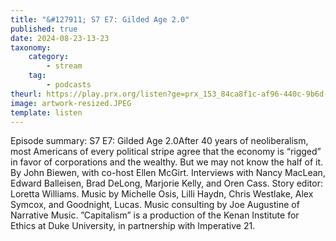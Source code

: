 ```yaml
---
title: "&#127911; S7 E7: Gilded Age 2.0"
published: true
date: 2024-08-23-13-23
taxonomy:
    category:
        - stream
    tag:
        - podcasts
theurl: https://play.prx.org/listen?ge=prx_153_84ca8f1c-af96-440c-9b6d-583233724644&uf=https%3A%2F%2Ffeeds.sceneonradio.org%2FSceneOnRadio
image: artwork-resized.JPEG
template: listen
---
```


Episode summary: S7 E7: Gilded Age 2.0After 40 years of neoliberalism, most Americans of every political stripe agree that the economy is &ldquo;rigged&rdquo; in favor of corporations and the wealthy. But we may not know the half of it. By John Biewen, with co-host Ellen McGirt. Interviews with Nancy MacLean, Edward Balleisen, Brad DeLong, Marjorie Kelly, and Oren Cass. Story editor: Loretta Williams. Music by Michelle Osis, Lilli Haydn, Chris Westlake, Alex Symcox, and Goodnight, Lucas. Music consulting by Joe Augustine of Narrative Music. &rdquo;Capitalism&rdquo; is a production of the Kenan Institute for Ethics at Duke University, in partnership with Imperative 21.
